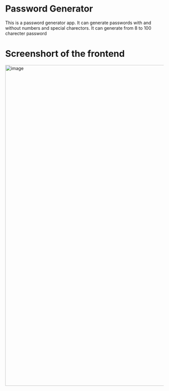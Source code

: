 # Password Generator

This is a password generator app. It can generate passwords with and without numbers and special charectors. It can generate from 8 to 100 charecter password

# Screenshort of the frontend

<img width="1920" height="1020" alt="image" src="https://github.com/user-attachments/assets/a3544bd0-c6bc-4686-a747-136af7625752" />
